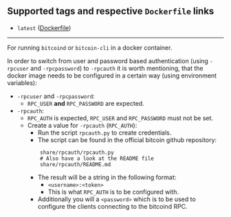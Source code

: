 ## Supported tags and respective `Dockerfile` links
* `latest` ([Dockerfile](https://github.com/XMRto/bitcoin/blob/master/Dockerfile))

---

For running `bitcoind` or `bitcoin-cli` in a docker container.

In order to switch from user and password based authentication (using `-rpcuser` and `-rpcpassword`) to `-rpcauth` it is worth mentioning, that the docker image needs to be configured in a certain way (using environment variables):
* `-rpcuser` and `-rpcpassword`:
  - `RPC_USER` **and** `RPC_PASSWORD` are expected.
* `-rpcauth`:
  - `RPC_AUTH` is expected, `RPC_USER` and `RPC_PASSWORD` must not be set.
  - Create a value for `-rpcauth` (`RPC_AUTH`):
      + Run the script `rpcauth.py` to create credentials.
      + The script can be found in the official bitcoin github repository:
      ```
          share/rpcauth/rpcauth.py
          # Also have a look at the README file
          share/rpcauth/README.md
      ```
      + The result will be a string in the following format:
        - `<username>:<token>`
        - This is what `RPC_AUTH` is to be configured with.
      + Additionally you will a `<password>` which is to be used to configure the clients connecting to the bitcoind RPC.

